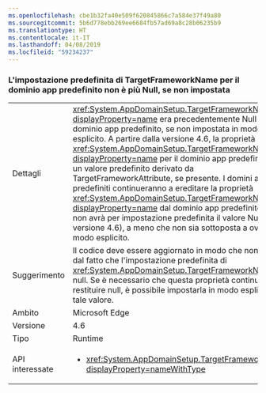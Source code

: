 ```yaml
---
ms.openlocfilehash: cbe1b32fa40e509f620845866c7a584e37f49a80
ms.sourcegitcommit: 5b6d778ebb269ee6684fb57ad69a8c28b06235b9
ms.translationtype: HT
ms.contentlocale: it-IT
ms.lasthandoff: 04/08/2019
ms.locfileid: "59234237"
---
```

### <a name="targetframeworkname-for-default-app-domain-no-longer-defaults-to-null-if-not-set"></a>L'impostazione predefinita di TargetFrameworkName per il dominio app predefinito non è più Null, se non impostata

|   |   |
|---|---|
|Dettagli|<xref:System.AppDomainSetup.TargetFrameworkName?displayProperty=name> era precedentemente Null nel dominio app predefinito, se non impostata in modo esplicito. A partire dalla versione 4.6, la proprietà <xref:System.AppDomainSetup.TargetFrameworkName?displayProperty=name> per il dominio app predefinito avrà un valore predefinito derivato da TargetFrameworkAttribute, se presente. I domini app non predefiniti continueranno a ereditare la proprietà <xref:System.AppDomainSetup.TargetFrameworkName?displayProperty=name> dal dominio app predefinito (che non avrà per impostazione predefinita il valore Null nella versione 4.6), a meno che non sia sottoposta a override in modo esplicito.|
|Suggerimento|Il codice deve essere aggiornato in modo che non dipenda dal fatto che l'impostazione predefinita di <xref:System.AppDomainSetup.TargetFrameworkName> sia null. Se è necessario che questa proprietà continui a restituire null, è possibile impostarla in modo esplicito su tale valore.|
|Ambito|Microsoft Edge|
|Versione|4.6|
|Tipo|Runtime|
|API interessate|<ul><li><xref:System.AppDomainSetup.TargetFrameworkName?displayProperty=nameWithType></li></ul>|
